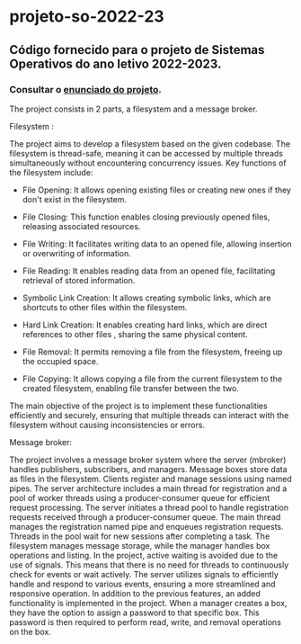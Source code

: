 # projeto-so-2022-23

## Código fornecido para o projeto de Sistemas Operativos do ano letivo 2022-2023.

### Consultar o [enunciado do projeto](https://github.com/tecnico-so/enunciado-proj-so-2022-23).


The project consists in 2 parts, a filesystem and a message broker.

Filesystem :

  The project aims to develop a filesystem based on the given codebase. The filesystem is thread-safe, meaning it can be accessed by multiple threads simultaneously without encountering concurrency issues.
  Key functions of the filesystem include:
  - File Opening: It allows opening existing files or creating new ones if they don't exist in the filesystem.
  - File Closing: This function enables closing previously opened files, releasing associated resources.
  
  - File Writing: It facilitates writing data to an opened file, allowing insertion or overwriting of information.
  
  - File Reading: It enables reading data from an opened file, facilitating retrieval of stored information.
  
  -  Symbolic Link Creation: It allows creating symbolic links, which are shortcuts to other files within the filesystem.
  
  -  Hard Link Creation: It enables creating hard links, which are direct references to other files , sharing the same physical content.
  
  - File Removal: It permits removing a file from the filesystem, freeing up the occupied space.
  
  - File Copying: It allows copying a file from the current filesystem to the created filesystem, enabling file transfer between the two.
  
The main objective of the project is to implement these functionalities efficiently and securely, ensuring that multiple threads can interact with the filesystem without causing inconsistencies or errors.

Message broker:

The project involves a message broker system where the server (mbroker) handles publishers, subscribers, and managers. Message boxes store data as files in the filesystem. Clients register and manage sessions using named pipes. The server architecture includes a main thread for registration and a pool of worker threads using a producer-consumer queue for efficient request processing. The server initiates a thread pool to handle registration requests received through a producer-consumer queue. The main thread manages the registration named pipe and enqueues registration requests. Threads in the pool wait for new sessions after completing a task. The filesystem manages message storage, while the manager handles box operations and listing. In the project, active waiting is avoided due to the use of signals. This means that there is no need for threads to continuously check for events or wait actively. The server utilizes signals to efficiently handle and respond to various events, ensuring a more streamlined and responsive operation. In addition to the previous features, an added functionality is implemented in the project. When a manager creates a box, they have the option to assign a password to that specific box. This password is then required to perform read, write, and removal operations on the box.


